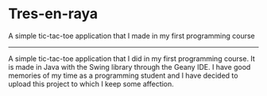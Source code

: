 # Tres-en-raya
A simple tic-tac-toe application that I made in my first programming course

---

A simple tic-tac-toe application that I did in my first programming course. It is made in Java with the Swing library through the Geany IDE.
I have good memories of my time as a programming student and I have decided to upload this project to which I keep some affection.
